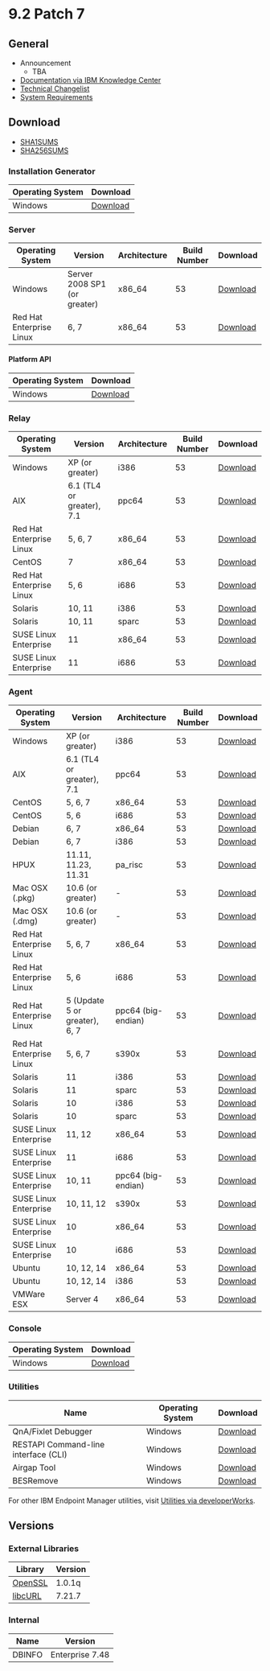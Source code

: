 # 9.2 Patch 7

## General
* Announcement
	* TBA
* [Documentation via IBM Knowledge Center](https://www-01.ibm.com/support/knowledgecenter/SS63NW_9.2.0/com.ibm.tivoli.tem.doc_9.2/welcome/IEM92_landing.html)
* [Technical Changelist](https://support.bigfix.com/bes/changes/fullchangelist-92.txt)
* [System Requirements](https://www-01.ibm.com/support/docview.wss?rs=1015&uid=swg21684809)

## Download
* [SHA1SUMS](SHA1SUMS)
* [SHA256SUMS](SHA256SUMS)

### Installation Generator
| Operating System | Download |
| ---------------- | -------- |
| Windows | [Download](http://software.bigfix.com/download/bes/92/BigFix-BES-9.2.7.53.exe) |

### Server
| Operating System | Version | Architecture | Build Number | Download |
| ---------------- | ------- | ------------ | ------------ | -------- |
| Windows | Server 2008 SP1 (or greater) | x86_64 | 53 | [Download](http://software.bigfix.com/download/bes/92/BigFix-BES-Server-9.2.7.53.exe) |
| Red Hat Enterprise Linux | 6, 7 | x86_64 | 53 | [Download](http://software.bigfix.com/download/bes/92/ServerInstaller_9.2.7.53-rhe6.x86_64.tgz) |

#### Platform API
| Operating System | Download |
| ---------------- | -------- |
| Windows | [Download](http://software.bigfix.com/download/bes/92/BigFix-BES-ServerAPI-9.2.7.53.exe) |

### Relay
| Operating System | Version | Architecture | Build Number | Download |
| ---------------- | ------- | ------------ | ------------ | -------- |
| Windows | XP (or greater) | i386 | 53 | [Download](http://software.bigfix.com/download/bes/92/BigFix-BES-Relay-9.2.7.53.exe) |
| AIX | 6.1 (TL4 or greater), 7.1 | ppc64 | 53 | [Download](http://software.bigfix.com/download/bes/92/BESRelay-9.2.7.53.ppc64_aix61.pkg) |
| Red Hat Enterprise Linux | 5, 6, 7 | x86_64 | 53 | [Download](http://software.bigfix.com/download/bes/92/BESRelay-9.2.7.53-rhe5.x86_64.rpm) |
| CentOS | 7 | x86_64 | 53 | [Download](http://software.bigfix.com/download/bes/92/BESRelay-9.2.7.53-rhe5.x86_64.rpm) |
| Red Hat Enterprise Linux | 5, 6 | i686 | 53 | [Download](http://software.bigfix.com/download/bes/92/BESRelay-9.2.7.53-rhe5.i686.rpm) |
| Solaris | 10, 11 | i386 | 53 | [Download](http://software.bigfix.com/download/bes/92/BESRelay-9.2.7.53.x86_sol10.pkg) |
| Solaris | 10, 11 | sparc | 53 | [Download](http://software.bigfix.com/download/bes/92/BESRelay-9.2.7.53.sparc_sol10.pkg) |
| SUSE Linux Enterprise | 11 | x86_64 | 53 | [Download](http://software.bigfix.com/download/bes/92/BESRelay-9.2.7.53-sle11.x86_64.rpm) |
| SUSE Linux Enterprise | 11 | i686 | 53 | [Download](http://software.bigfix.com/download/bes/92/BESRelay-9.2.7.53-sle11.i686.rpm) |

### Agent
| Operating System | Version | Architecture | Build Number | Download |
| ---------------- | ------- | ------------ | ------------ | -------- |
| Windows | XP (or greater) | i386 | 53 | [Download](http://software.bigfix.com/download/bes/92/BigFix-BES-Client-9.2.7.53.exe) |
| AIX | 6.1 (TL4 or greater), 7.1 | ppc64 | 53 | [Download](http://software.bigfix.com/download/bes/92/BESAgent-9.2.7.53.ppc64_aix61.pkg) |
| CentOS | 5, 6, 7 | x86_64 | 53 | [Download](http://software.bigfix.com/download/bes/92/BESAgent-9.2.7.53-rhe5.x86_64.rpm) |
| CentOS | 5, 6 | i686 | 53 | [Download](http://software.bigfix.com/download/bes/92/BESAgent-9.2.7.53-rhe5.i686.rpm) |
| Debian | 6, 7 | x86_64 | 53 | [Download](http://software.bigfix.com/download/bes/92/BESAgent-9.2.7.53-debian6.amd64.deb) |
| Debian | 6, 7 | i386 | 53 | [Download](http://software.bigfix.com/download/bes/92/BESAgent-9.2.7.53-debian6.i386.deb) |
| HPUX | 11.11, 11.23, 11.31 | pa_risc | 53 | [Download](http://software.bigfix.com/download/bes/92/BESAgent-9.2.7.53.pa_risc_hpux1111.depot) |
| Mac OSX (.pkg)| 10.6 (or greater) | - | 53 | [Download](http://software.bigfix.com/download/bes/92/BESAgent-9.2.7.53-BigFix_MacOSX10.6.pkg) |
| Mac OSX (.dmg)| 10.6 (or greater) | - | 53 | [Download](http://software.bigfix.com/download/bes/92/BESAgent-9.2.7.53-BigFix_MacOSX10.6.dmg) |
| Red Hat Enterprise Linux | 5, 6, 7 | x86_64 | 53 | [Download](http://software.bigfix.com/download/bes/92/BESAgent-9.2.7.53-rhe5.x86_64.rpm) |
| Red Hat Enterprise Linux | 5, 6 | i686 | 53 | [Download](http://software.bigfix.com/download/bes/92/BESAgent-9.2.7.53-rhe5.i686.rpm) |
| Red Hat Enterprise Linux | 5 (Update 5 or greater), 6, 7 | ppc64 (big-endian) | 53 | [Download](http://software.bigfix.com/download/bes/92/BESAgent-9.2.7.53-rhe5.ppc64.rpm) |
| Red Hat Enterprise Linux | 5, 6, 7 | s390x | 53 | [Download](http://software.bigfix.com/download/bes/92/BESAgent-9.2.7.53-rhe5.s390x.rpm) |
| Solaris | 11 | i386 | 53 | [Download](http://software.bigfix.com/download/bes/92/BESAgent-9.2.7.53.x86_sol11.pkg) |
| Solaris | 11 | sparc | 53 | [Download](http://software.bigfix.com/download/bes/92/BESAgent-9.2.7.53.sparc_sol11.pkg) |
| Solaris | 10 | i386 | 53 | [Download](http://software.bigfix.com/download/bes/92/BESAgent-9.2.7.53.x86_sol10.pkg) |
| Solaris | 10 | sparc | 53 | [Download](http://software.bigfix.com/download/bes/92/BESAgent-9.2.7.53.sparc_sol10.pkg) |
| SUSE Linux Enterprise | 11, 12 | x86_64 | 53 | [Download](http://software.bigfix.com/download/bes/92/BESAgent-9.2.7.53-sle11.x86_64.rpm) |
| SUSE Linux Enterprise | 11 | i686 | 53 | [Download](http://software.bigfix.com/download/bes/92/BESAgent-9.2.7.53-sle11.i686.rpm) |
| SUSE Linux Enterprise | 10, 11 | ppc64 (big-endian) | 53 | [Download](http://software.bigfix.com/download/bes/92/BESAgent-9.2.7.53-sle10.ppc64.rpm) |
| SUSE Linux Enterprise | 10, 11, 12 | s390x | 53 | [Download](http://software.bigfix.com/download/bes/92/BESAgent-9.2.7.53-sle10.s390x.rpm) |
| SUSE Linux Enterprise | 10 | x86_64 | 53 | [Download](http://software.bigfix.com/download/bes/92/BESAgent-9.2.7.53-sle9.x86_64.rpm) |
| SUSE Linux Enterprise | 10 | i686 | 53 | [Download](http://software.bigfix.com/download/bes/92/BESAgent-9.2.7.53-sle10.i686.rpm) |
| Ubuntu | 10, 12, 14 | x86_64 | 53 | [Download](http://software.bigfix.com/download/bes/92/BESAgent-9.2.7.53-ubuntu10.amd64.deb) |
| Ubuntu | 10, 12, 14 | i386 | 53 | [Download](http://software.bigfix.com/download/bes/92/BESAgent-9.2.7.53-ubuntu10.i386.deb) | 
| VMWare ESX | Server 4 | x86_64 | 53 | [Download](http://software.bigfix.com/download/bes/92/BESAgent-9.2.7.53-rhe5.x86_64.rpm) |

### Console
| Operating System | Download |
| ---------------- | -------- |
| Windows | [Download](http://software.bigfix.com/download/bes/92/BigFix-BES-Console-9.2.7.53.exe) |

### Utilities
| Name | Operating System | Download |
| ---- | ---------------- | -------- |
| QnA/Fixlet Debugger | Windows | [Download](http://software.bigfix.com/download/bes/92/util/QNA9.2.7.53.zip) |
| RESTAPI Command-line interface (CLI) | Windows | [Download](http://software.bigfix.com/download/bes/92/util/CLI9.2.7.53.zip) |
| Airgap Tool | Windows | [Download](http://software.bigfix.com/download/bes/92/util/AirgapTool9.2.7.53.zip) |
| BESRemove | Windows | [Download](http://software.bigfix.com/download/bes/92/util/BESRemove9.2.7.53.exe) |

For other IBM Endpoint Manager utilities, visit [Utilities via developerWorks](https://www.ibm.com/developerworks/community/wikis/home?lang=en#!/wiki/Tivoli%20Endpoint%20Manager/page/Utilities).

## Versions

### External Libraries
| Library | Version |
| ------- | ------- |
| [OpenSSL](https://www.openssl.org) | 1.0.1q |
| [libcURL](http://curl.haxx.se/libcurl/) | 7.21.7 |

### Internal
| Name | Version |
| ---- | ------- |
| DBINFO | Enterprise 7.48 |
